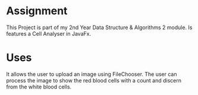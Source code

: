 # Assignment

This Project is part of my 2nd Year Data Structure & Algorithms 2 module.
Is features a Cell Analyser in JavaFx.

# Uses
It allows the user to upload an image using FileChooser.
The user can process the image to show the red blood cells with a count and discern from the white blood cells.
